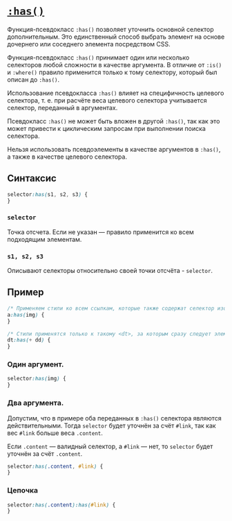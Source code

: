 # [`:has()`](../index.md)

Функция-псевдокласс `:has()` позволяет уточнить основной селектор дополнительным. Это единственный способ выбрать элемент на основе дочернего или соседнего элемента посредством CSS.

Функция-псевдокласс `:has()` принимает один или несколько селекторов любой сложности в качестве аргумента. В отличие от `:is()` и `:where()` правило применится только к тому селектору, который был описан до `:has()`.

Использование псевдокласса `:has()` влияет на специфичность целевого селектора, т. е. при расчёте веса целевого селектора учитывается селектор, переданный в аргументах.

Псевдокласс `:has()` не может быть вложен в другой `:has()`, так как это может привести к циклическим запросам при выполнении поиска селектора.

Нельзя использовать псевдоэлементы в качестве аргументов в `:has()`, а также в качестве целевого селектора.

## Синтаксис

```css
selector:has(s1, s2, s3) {
}
```

### `selector`

Точка отсчета. Если не указан — правило применится ко всем подходящим элементам.

### `s1, s2, s3`

Описывают селекторы относительно своей точки отсчёта - `selector`.

## Пример

```css
/* Применяем стили ко всем ссылкам, которые также содержат селектор изображения */
a:has(img) {
}

/* Стили применятся только к такому <dt>, за которым сразу следует элемент <dd> */
dt:has(+ dd) {
}
```

### Один аргумент.

```css
selector:has(img) {
}
```

### Два аргумента.

Допустим, что в примере оба переданных в `:has()` селектора являются действительными. Тогда `selector` будет уточнён за счёт `#link`, так как вес `#link` больше веса `.content`.

Если `.content` — валидный селектор, а `#link` — нет, то `selector` будет уточнён за счёт `.content`.

```css
selector:has(.content, #link) {
}
```

### Цепочка

```css
selector:has(.content):has(#link) {
}
```
